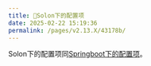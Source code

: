 ```yaml
---
title: 🍩Solon下的配置项
date: 2025-02-22 15:19:36
permalink: /pages/v2.13.X/43178b/
---
```


Solon下的配置项同[Springboot下的配置项](/pages/v2.13.X/4594ec/)。